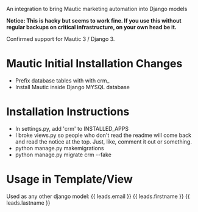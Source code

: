 An integration to bring Mautic marketing automation into Django models

**Notice: This is hacky but seems to work fine. If you use this without regular backups on critical infrastructure, on your own head be it.**

Confirmed support for Mautic 3 / Django 3.

# Mautic Initial Installation Changes
- Prefix database tables with with crm_
- Install Mautic inside Django MYSQL database

# Installation Instructions
- In settings.py, add 'crm' to INSTALLED_APPS
- I broke views.py so people who don't read the readme will come back and read the notice at the top. Just, like, comment it out or something.
- python manage.py makemigrations
- python manage.py migrate crm --fake

# Usage in Template/View
Used as any other django model: {{ leads.email }} {{ leads.firstname }} {{ leads.lastname }}
